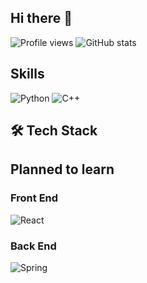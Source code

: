 ## Hi there 👋

![Profile views](https://komarev.com/ghpvc/?username=yourusername)
![GitHub stats](https://github-readme-stats.vercel.app/api?username=yourusername&show_icons=true&theme=radical)
## Skills
![Python](https://img.shields.io/badge/Python-3776AB?style=flat&logo=python&logoColor=white)
![C++](https://img.shields.io/badge/C++-00599C?style=flat&logo=cplusplus&logoColor=white)
## 🛠️ Tech Stack


## Planned to learn
### Front End
![React](https://img.shields.io/badge/React-20232A?style=flat&logo=react&logoColor=61DAFB)
### Back End
![Spring](https://img.shields.io/badge/Spring-6DB33F?style=flat&logo=spring&logoColor=white)
<!--
**hwy-10/hwy-10** is a ✨ _special_ ✨ repository because its `README.md` (this file) appears on your GitHub profile.
https://shields.io/
ㄴ 여기서 기술 스택 이미지 가져오기
Here are some ideas to get you started:

- 🔭 I’m currently working on ...
- 🌱 I’m currently learning ...
- 👯 I’m looking to collaborate on ...
- 🤔 I’m looking for help with ...
- 💬 Ask me about ...
- 📫 How to reach me: ...
- 😄 Pronouns: ...
- ⚡ Fun fact: ...
-->
